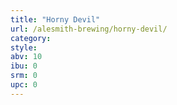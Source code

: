 ```yaml
---
title: "Horny Devil"
url: /alesmith-brewing/horny-devil/
category: 
style: 
abv: 10
ibu: 0
srm: 0
upc: 0
---
```


